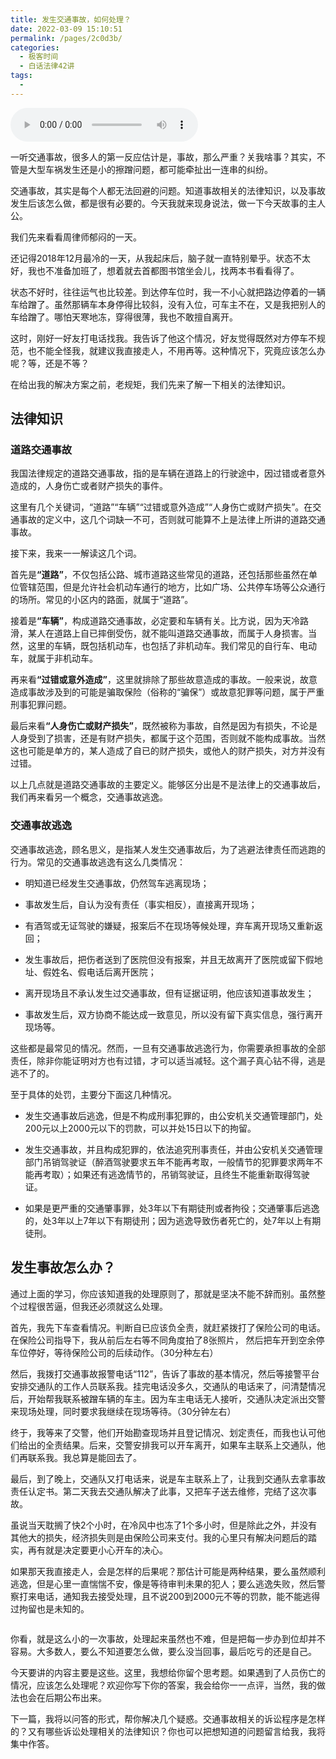 ```yaml
---
title: 发生交通事故，如何处理？
date: 2022-03-09 15:10:51
permalink: /pages/2c0d3b/
categories:
  - 极客时间
  - 白话法律42讲
tags:
  - 
---
```

<audio title="39.发生交通事故，如何处理？" src="https://static001.geekbang.org/resource/audio/55/94/55f388f7162259594bfa855d9431f094.mp3" controls="controls"></audio> 
<p>一听交通事故，很多人的第一反应估计是，事故，那么严重？关我啥事？其实，不管是大型车祸发生还是小的擦蹭问题，都可能牵扯出一连串的纠纷。</p><p>交通事故，其实是每个人都无法回避的问题。知道事故相关的法律知识，以及事故发生后该怎么做，都是很有必要的。今天我就来现身说法，做一下今天故事的主人公。</p><p>我们先来看看周律师郁闷的一天。</p><p>还记得2018年12月最冷的一天，从我起床后，脑子就一直特别晕乎。状态不太好，我也不准备加班了，想着就去首都图书馆坐会儿，找两本书看看得了。</p><p>状态不好时，往往运气也比较差。到达停车位时，我一不小心就把路边停着的一辆车给蹭了。虽然那辆车本身停得比较斜，没有入位，可车主不在，又是我把别人的车给蹭了。哪怕天寒地冻，穿得很薄，我也不敢擅自离开。</p><p>这时，刚好一好友打电话找我。我告诉了他这个情况，好友觉得既然对方停车不规范，也不能全怪我，就建议我直接走人，不用再等。这种情况下，究竟应该怎么办呢？等，还是不等？</p><p>在给出我的解决方案之前，老规矩，我们先来了解一下相关的法律知识。</p><h2>法律知识</h2><h3>道路交通事故</h3><p>我国法律规定的道路交通事故，指的是车辆在道路上的行驶途中，因过错或者意外造成的，人身伤亡或者财产损失的事件。</p><!-- [[[read_end]]] --><p>这里有几个关键词，“道路”“车辆”“过错或意外造成”“人身伤亡或财产损失”。在交通事故的定义中，这几个词缺一不可，否则就可能算不上是法律上所讲的道路交通事故。</p><p>接下来，我来一一解读这几个词。</p><p>首先是<strong>“道路”</strong>，不仅包括公路、城市道路这些常见的道路，还包括那些虽然在单位管辖范围，但是允许社会机动车通行的地方，比如广场、公共停车场等公众通行的场所。常见的小区内的路面，就属于“道路”。</p><p>接着是<strong>“车辆”</strong>，构成道路交通事故，必定要和车辆有关。比方说，因为天冷路滑，某人在道路上自已摔倒受伤，就不能叫道路交通事故，而属于人身损害。当然，这里的车辆，既包括机动车，也包括了非机动车。我们常见的自行车、电动车，就属于非机动车。</p><p>再来看<strong>“过错或意外造成”</strong>，这里就排除了那些故意造成的事故。一般来说，故意造成事故涉及到的可能是骗取保险（俗称的“骗保”）或故意犯罪等问题，属于严重刑事犯罪问题。</p><p>最后来看<strong>“人身伤亡或财产损失”</strong>，既然被称为事故，自然是因为有损失，不论是人身受到了损害，还是有财产损失，都属于这个范围，否则就不能构成事故。当然这也可能是单方的，某人造成了自已的财产损失，或他人的财产损失，对方并没有过错。</p><p>以上几点就是道路交通事故的主要定义。能够区分出是不是法律上的交通事故后，我们再来看另一个概念，交通事故逃逸。</p><h3>交通事故逃逸</h3><p>交通事故逃逸，顾名思义，是指某人发生交通事故后，为了逃避法律责任而逃跑的行为。常见的交通事故逃逸有这么几类情况：</p><ul>
<li>
<p>明知道已经发生交通事故，仍然驾车逃离现场；</p>
</li>
<li>
<p>事故发生后，自认为没有责任（事实相反），直接离开现场；</p>
</li>
<li>
<p>有酒驾或无证驾驶的嫌疑，报案后不在现场等候处理，弃车离开现场又重新返回；</p>
</li>
<li>
<p>发生事故后，把伤者送到了医院但没有报案，并且无故离开了医院或留下假地址、假姓名、假电话后离开医院；</p>
</li>
<li>
<p>离开现场且不承认发生过交通事故，但有证据证明，他应该知道事故发生；</p>
</li>
<li>
<p>事故发生后，双方协商不能达成一致意见，所以没有留下真实信息，强行离开现场等。</p>
</li>
</ul><p>这些都是最常见的情况。然而，一旦有交通事故逃逸行为，你需要承担事故的全部责任，除非你能证明对方也有过错，才可以适当减轻。这个漏子真心钻不得，逃是逃不了的。</p><p>至于具体的处罚，主要分下面这几种情况。</p><ul>
<li>
<p>发生交通事故后逃逸，但是不构成刑事犯罪的，由公安机关交通管理部门，处200元以上2000元以下的罚款，可以并处15日以下的拘留。</p>
</li>
<li>
<p>发生交通事故，并且构成犯罪的，依法追究刑事责任，并由公安机关交通管理部门吊销驾驶证（醉酒驾驶要求五年不能再考取，一般情节的犯罪要求两年不能再考取）；如果还有逃逸情节的，吊销驾驶证，且终生不能重新取得驾驶证。</p>
</li>
<li>
<p>如果是更严重的交通肇事罪，处3年以下有期徒刑或者拘役；交通肇事后逃逸的，处3年以上7年以下有期徒刑；因为逃逸导致伤者死亡的，处7年以上有期徒刑。</p>
</li>
</ul><h2>发生事故怎么办？</h2><p>通过上面的学习，你应该知道我的处理原则了，那就是坚决不能不辞而别。虽然整个过程很苦逼，但我还必须就这么处理。</p><p>首先，我先下车查看情况。判断自已应该负全责，就赶紧拨打了保险公司的电话。在保险公司指导下，我从前后左右等不同角度拍了8张照片， 然后把车开到空余停车位停好，等待保险公司的后续动作。（30分种左右）</p><p>然后，我拨打交通事故报警电话“112”，告诉了事故的基本情况，然后等接警平台安排交通队的工作人员联系我。挂完电话没多久，交通队的电话来了，问清楚情况后，开始帮我联系被蹭车辆的车主。因为车主电话无人接听，交通队决定派出交警来现场处理，同时要求我继续在现场等待。（30分钟左右）</p><p>终于，我等来了交警，他们开始勘查现场并且登记情况、划定责任，而我也认可他们给出的全责结果。后来，交警安排我可以开车离开，如果车主联系上交通队，他们再联系我。我总算是能回去了。</p><p>最后，到了晚上，交通队又打电话来，说是车主联系上了，让我到交通队去拿事故责任认定书。第二天我去交通队解决了此事，又把车子送去维修，完结了这次事故。</p><p>虽说当天耽搁了快2个小时，在冷风中也冻了1个多小时，但是除此之外，并没有其他大的损失，经济损失则是由保险公司来支付。我的心里只有解决问题后的踏实，再有就是决定要更小心开车的决心。</p><p>如果那天我直接走人，会是怎样的后果呢？那估计可能是两种结果，要么虽然顺利逃逸，但是心里一直惴惴不安，像是等待审判未果的犯人；要么逃逸失败，然后警察打来电话，通知我去接受处理，且不说200到2000元不等的罚款，能不能逃得过拘留也是未知的。</p><p><img src="https://static001.geekbang.org/resource/image/a1/69/a1efc840890e8e84420470c5844fe769.jpg" alt=""></p><p>你看，就是这么小的一次事故，处理起来虽然也不难，但是把每一步办到位却并不容易。大多数人，要么不知道要怎么做，要么没当回事，最后吃亏的还是自己。</p><p>今天要讲的内容主要是这些。这里，我想给你留个思考题。如果遇到了人员伤亡的情况，应该怎么处理呢？欢迎你写下你的答案，我会给你一一点评，当然，我的做法也会在后期公布出来。</p><p>下一篇，我将以问答的形式，帮你解决几个疑惑。交通事故相关的诉讼程序是怎样的？又有哪些诉讼处理相关的法律知识？你也可以把想知道的问题留言给我，我将集中作答。</p><p></p>